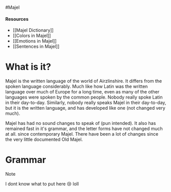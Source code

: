 #Majel


#### Resources
* [[Majel Dictionary]]
* [[Colors in Majel]]
* [[Emotions in Majel]]
* [[Sentences in Majel]]

# What is it?
Majel is the written language of the world of Airzlinshire. It differs from the spoken language considerably. Much like how Latin was the written language over much of Europe for a long time, even as many of the other languages were spoken by the common people. Nobody really spoke Latin in their day-to-day. Similarly, nobody really speaks Majel in their day-to-day, but it is the written language, and has developed like one (not changed very much).

Majel has had no sound changes to speak of (pun intended). It also has remained fast in it's grammar, and the letter forms have not changed much at all.  since contemporary Majel. There have been a lot of changes since the very little documented Old Majel.

# Grammar
> [!note] 
> I dont know what to put here 😢
> loll


